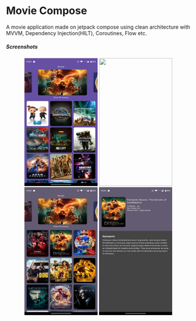 # Movie Compose
A movie application made on jetpack compose using clean architecture with MVVM, Dependency Injection(HILT), Coroutines, Flow etc.
<h5>Screenshots</h5>

<div align="center">
    <img src="/LightHome.jpeg" width="200px" height="350px"</img> 
     <img src="/LightDetail.jgef"width="200px" height="350px"</img>
     <img src="/DarkHome.jpeg" width="200px" height="350px"</img>
   <img src="/DarkDetail.jpeg" width="200px" height="350px"</img>
</div>


